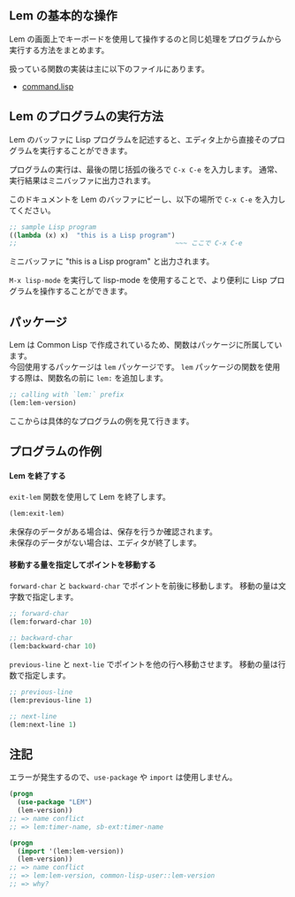<!-- lisp -->

## Lem の基本的な操作

Lem の画面上でキーボードを使用して操作するのと同じ処理をプログラムから実行する方法をまとめます。

扱っている関数の実装は主に以下のファイルにあります。

- [command.lisp](https://github.com/cxxxr/lem/blob/master/lib/core/command.lisp)

## Lem のプログラムの実行方法

Lem のバッファに Lisp プログラムを記述すると、エディタ上から直接そのプログラムを実行することができます。  

プログラムの実行は、最後の閉じ括弧の後ろで `C-x C-e` を入力します。
通常、実行結果はミニバッファに出力されます。

このドキュメントを Lem のバッファにピーし、以下の場所で `C-x C-e` を入力してください。

````lisp
;; sample Lisp program
((lambda (x) x)  "this is a Lisp program")
;;                                        ~~~ ここで C-x C-e
````

ミニバッファに "this is a Lisp program" と出力されます。

`M-x lisp-mode` を実行して lisp-mode を使用することで、より便利に Lisp プログラムを操作することができます。

## パッケージ

Lem は Common Lisp で作成されているため、関数はパッケージに所属しています。  
今回使用するパッケージは `lem` パッケージです。
`lem` パッケージの関数を使用する際は、関数名の前に `lem:` を追加します。

````lisp
;; calling with `lem:` prefix
(lem:lem-version)
````

ここからは具体的なプログラムの例を見て行きます。

## プログラムの作例

#### Lem を終了する

`exit-lem` 関数を使用して Lem を終了します。

````lisp
(lem:exit-lem)
````

未保存のデータがある場合は、保存を行うか確認されます。  
未保存のデータがない場合は、エディタが終了します。

#### 移動する量を指定してポイントを移動する

`forward-char` と `backward-char` でポイントを前後に移動します。
移動の量は文字数で指定します。

````lisp
;; forward-char
(lem:forward-char 10)

;; backward-char
(lem:backward-char 10)
````

`previous-line` と `next-lie` でポイントを他の行へ移動させます。
移動の量は行数で指定します。

````lisp
;; previous-line
(lem:previous-line 1)

;; next-line
(lem:next-line 1)
````

## 注記

エラーが発生するので、`use-package` や `import` は使用しません。

````lisp
(progn
  (use-package "LEM")
  (lem-version))
;; => name conflict
;; => lem:timer-name, sb-ext:timer-name

(progn
  (import '(lem:lem-version))
  (lem-version))
;; => name conflict
;; => lem:lem-version, common-lisp-user::lem-version
;; => why?
````
